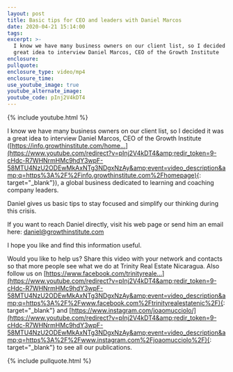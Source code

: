 ```yaml
---
layout: post
title: Basic tips for CEO and leaders with Daniel Marcos
date: 2020-04-21 15:14:00
tags:
excerpt: >-
  I know we have many business owners on our client list, so I decided it was a
  great idea to interview Daniel Marcos, CEO of the Growth Institute
enclosure:
pullquote:
enclosure_type: video/mp4
enclosure_time:
use_youtube_image: true
youtube_alternate_image:
youtube_code: pInj2V4kDT4
---
```


{% include youtube.html %}

I know we have many business owners on our client list, so I decided it was a great idea to interview Daniel Marcos, CEO of the Growth Institute ([https://info.growthinstitute.com/home…](https://www.youtube.com/redirect?v=pInj2V4kDT4&amp;redir_token=9-cHdc-R7WHNrmHMc9hdY3wpF-58MTU4NzU2ODEwMkAxNTg3NDgxNzAy&amp;event=video_description&amp;q=https%3A%2F%2Finfo.growthinstitute.com%2Fhomepage){: target="_blank"}), a global business dedicated to learning and coaching company leaders.

Daniel gives us basic tips to stay focused and simplify our thinking during this crisis.

If you want to reach Daniel directly, visit his web page or send him an email here: daniel@growthinstitute.com

I hope you like and find this information useful.

Would you like to help us? Share this video with your network and contacts so that more people see what we do at Trinity Real Estate Nicaragua. Also follow us on [https://www.facebook.com/trinityreale…](https://www.youtube.com/redirect?v=pInj2V4kDT4&amp;redir_token=9-cHdc-R7WHNrmHMc9hdY3wpF-58MTU4NzU2ODEwMkAxNTg3NDgxNzAy&amp;event=video_description&amp;q=https%3A%2F%2Fwww.facebook.com%2Ftrinityrealestatenic%2F){: target="_blank"} and [https://www.instagram.com/joaomucciolo/](https://www.youtube.com/redirect?v=pInj2V4kDT4&amp;redir_token=9-cHdc-R7WHNrmHMc9hdY3wpF-58MTU4NzU2ODEwMkAxNTg3NDgxNzAy&amp;event=video_description&amp;q=https%3A%2F%2Fwww.instagram.com%2Fjoaomucciolo%2F){: target="_blank"} to see all our publications.

{% include pullquote.html %}